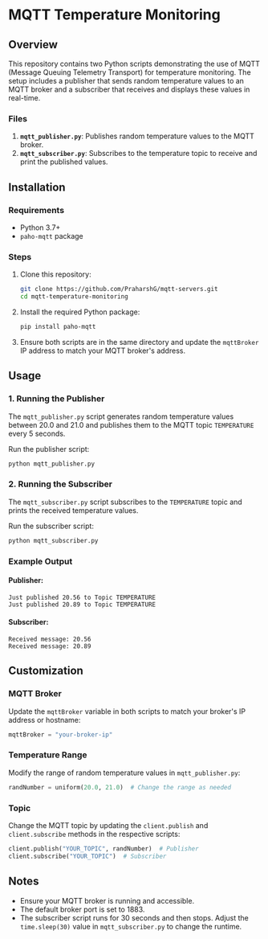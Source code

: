 # MQTT Temperature Monitoring

## Overview
This repository contains two Python scripts demonstrating the use of MQTT (Message Queuing Telemetry Transport) for temperature monitoring. The setup includes a publisher that sends random temperature values to an MQTT broker and a subscriber that receives and displays these values in real-time.

### Files
1. **`mqtt_publisher.py`**: Publishes random temperature values to the MQTT broker.
2. **`mqtt_subscriber.py`**: Subscribes to the temperature topic to receive and print the published values.

## Installation

### Requirements
- Python 3.7+
- `paho-mqtt` package

### Steps
1. Clone this repository:
   ```bash
   git clone https://github.com/PraharshG/mqtt-servers.git
   cd mqtt-temperature-monitoring
   ```
2. Install the required Python package:
   ```bash
   pip install paho-mqtt
   ```
3. Ensure both scripts are in the same directory and update the `mqttBroker` IP address to match your MQTT broker's address.

## Usage

### 1. Running the Publisher
The `mqtt_publisher.py` script generates random temperature values between 20.0 and 21.0 and publishes them to the MQTT topic `TEMPERATURE` every 5 seconds.

Run the publisher script:
```bash
python mqtt_publisher.py
```

### 2. Running the Subscriber
The `mqtt_subscriber.py` script subscribes to the `TEMPERATURE` topic and prints the received temperature values.

Run the subscriber script:
```bash
python mqtt_subscriber.py
```

### Example Output
#### Publisher:
```text
Just published 20.56 to Topic TEMPERATURE
Just published 20.89 to Topic TEMPERATURE
```

#### Subscriber:
```text
Received message: 20.56
Received message: 20.89
```

## Customization

### MQTT Broker
Update the `mqttBroker` variable in both scripts to match your broker's IP address or hostname:
```python
mqttBroker = "your-broker-ip"
```

### Temperature Range
Modify the range of random temperature values in `mqtt_publisher.py`:
```python
randNumber = uniform(20.0, 21.0)  # Change the range as needed
```

### Topic
Change the MQTT topic by updating the `client.publish` and `client.subscribe` methods in the respective scripts:
```python
client.publish("YOUR_TOPIC", randNumber)  # Publisher
client.subscribe("YOUR_TOPIC")  # Subscriber
```

## Notes
- Ensure your MQTT broker is running and accessible.
- The default broker port is set to 1883.
- The subscriber script runs for 30 seconds and then stops. Adjust the `time.sleep(30)` value in `mqtt_subscriber.py` to change the runtime.
